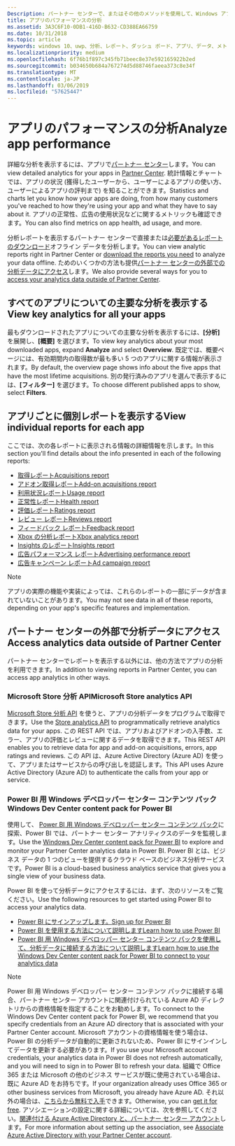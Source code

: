 ```yaml
---
Description: パートナー センターで、またはその他のメソッドを使用して、Windows アプリの詳細な分析を取得します。
title: アプリのパフォーマンスの分析
ms.assetid: 3A3C6F10-0DB1-416D-B632-CD388EA66759
ms.date: 10/31/2018
ms.topic: article
keywords: windows 10、uwp、分析、レポート、ダッシュ ボード、アプリ、データ、メトリック
ms.localizationpriority: medium
ms.openlocfilehash: 6f76b1f897c345fb71beec8e37e592165922b2ed
ms.sourcegitcommit: b034650b684a767274d5d88746faeea373c8e34f
ms.translationtype: MT
ms.contentlocale: ja-JP
ms.lasthandoff: 03/06/2019
ms.locfileid: "57625447"
---
```

# <a name="analyze-app-performance"></a><span data-ttu-id="04578-104">アプリのパフォーマンスの分析</span><span class="sxs-lookup"><span data-stu-id="04578-104">Analyze app performance</span></span>

<span data-ttu-id="04578-105">詳細な分析を表示するには、アプリで[パートナー センター](https://partner.microsoft.com/dashboard)します。</span><span class="sxs-lookup"><span data-stu-id="04578-105">You can view detailed analytics for your apps in [Partner Center](https://partner.microsoft.com/dashboard).</span></span> <span data-ttu-id="04578-106">統計情報とチャートでは、アプリの状況 (獲得したユーザーから、ユーザーによるアプリの使い方、ユーザーによるアプリの評判まで) を知ることができます。</span><span class="sxs-lookup"><span data-stu-id="04578-106">Statistics and charts let you know how your apps are doing, from how many customers you've reached to how they're using your app and what they have to say about it.</span></span> <span data-ttu-id="04578-107">アプリの正常性、広告の使用状況などに関するメトリックも確認できます。</span><span class="sxs-lookup"><span data-stu-id="04578-107">You can also find metrics on app health, ad usage, and more.</span></span>

<span data-ttu-id="04578-108">分析レポートを表示するパートナー センターで直接または[必要があるレポートのダウンロード](download-analytic-reports.md)オフライン データを分析します。</span><span class="sxs-lookup"><span data-stu-id="04578-108">You can view analytic reports right in Partner Center or [download the reports you need](download-analytic-reports.md) to analyze your data offline.</span></span> <span data-ttu-id="04578-109">ためのいくつかの方法も提供[パートナー センターの外部での分析データにアクセス](#outside)します。</span><span class="sxs-lookup"><span data-stu-id="04578-109">We also provide several ways for you to [access your analytics data outside of Partner Center](#outside).</span></span>

## <a name="view-key-analytics-for-all-your-apps"></a><span data-ttu-id="04578-110">すべてのアプリについての主要な分析を表示する</span><span class="sxs-lookup"><span data-stu-id="04578-110">View key analytics for all your apps</span></span>

<span data-ttu-id="04578-111">最もダウンロードされたアプリについての主要な分析を表示するには、**[分析]** を展開し、**[概要]** を選びます。</span><span class="sxs-lookup"><span data-stu-id="04578-111">To view key analytics about your most downloaded apps, expand **Analyze** and select **Overview**.</span></span> <span data-ttu-id="04578-112">既定では、概要ページには、有効期間内の取得数が最も多い 5 つのアプリに関する情報が表示されます。</span><span class="sxs-lookup"><span data-stu-id="04578-112">By default, the overview page shows info about the five apps that have the most lifetime acquisitions.</span></span> <span data-ttu-id="04578-113">別の発行済みのアプリを選んで表示するには、**[フィルター]** を選びます。</span><span class="sxs-lookup"><span data-stu-id="04578-113">To choose different published apps to show, select **Filters**.</span></span>

## <a name="view-individual-reports-for-each-app"></a><span data-ttu-id="04578-114">アプリごとに個別レポートを表示する</span><span class="sxs-lookup"><span data-stu-id="04578-114">View individual reports for each app</span></span>

<span data-ttu-id="04578-115">ここでは、次の各レポートに表示される情報の詳細情報を示します。</span><span class="sxs-lookup"><span data-stu-id="04578-115">In this section you'll find details about the info presented in each of the following reports:</span></span>

-   [<span data-ttu-id="04578-116">取得レポート</span><span class="sxs-lookup"><span data-stu-id="04578-116">Acquisitions report</span></span>](acquisitions-report.md)
-   [<span data-ttu-id="04578-117">アドオン取得レポート</span><span class="sxs-lookup"><span data-stu-id="04578-117">Add-on acquisitions report</span></span>](add-on-acquisitions-report.md)
-   [<span data-ttu-id="04578-118">利用状況レポート</span><span class="sxs-lookup"><span data-stu-id="04578-118">Usage report</span></span>](usage-report.md)
-   [<span data-ttu-id="04578-119">正常性レポート</span><span class="sxs-lookup"><span data-stu-id="04578-119">Health report</span></span>](health-report.md)
-   [<span data-ttu-id="04578-120">評価レポート</span><span class="sxs-lookup"><span data-stu-id="04578-120">Ratings report</span></span>](ratings-report.md)
-   [<span data-ttu-id="04578-121">レビュー レポート</span><span class="sxs-lookup"><span data-stu-id="04578-121">Reviews report</span></span>](reviews-report.md)
-   [<span data-ttu-id="04578-122">フィードバック レポート</span><span class="sxs-lookup"><span data-stu-id="04578-122">Feedback report</span></span>](feedback-report.md)
-   [<span data-ttu-id="04578-123">Xbox の分析レポート</span><span class="sxs-lookup"><span data-stu-id="04578-123">Xbox analytics report</span></span>](xbox-analytics-report.md)
-   [<span data-ttu-id="04578-124">Insights のレポート</span><span class="sxs-lookup"><span data-stu-id="04578-124">Insights report</span></span>](insights-report.md)
-   [<span data-ttu-id="04578-125">広告パフォーマンス レポート</span><span class="sxs-lookup"><span data-stu-id="04578-125">Advertising performance report</span></span>](advertising-performance-report.md)
-   [<span data-ttu-id="04578-126">広告キャンペーン レポート</span><span class="sxs-lookup"><span data-stu-id="04578-126">Ad campaign report</span></span>](promote-your-app-report.md)


> [!NOTE]
> <span data-ttu-id="04578-127">アプリの実際の機能や実装によっては、これらのレポートの一部にデータが含まれていないことがあります。</span><span class="sxs-lookup"><span data-stu-id="04578-127">You may not see data in all of these reports, depending on your app's specific features and implementation.</span></span>

<span id="outside"/>

## <a name="access-analytics-data-outside-of-partner-center"></a><span data-ttu-id="04578-128">パートナー センターの外部で分析データにアクセス</span><span class="sxs-lookup"><span data-stu-id="04578-128">Access analytics data outside of Partner Center</span></span>

<span data-ttu-id="04578-129">パートナー センターでレポートを表示する以外には、他の方法でアプリの分析を利用できます。</span><span class="sxs-lookup"><span data-stu-id="04578-129">In addition to viewing reports in Partner Center, you can access app analytics in other ways.</span></span>

### <a name="microsoft-store-analytics-api"></a><span data-ttu-id="04578-130">Microsoft Store 分析 API</span><span class="sxs-lookup"><span data-stu-id="04578-130">Microsoft Store analytics API</span></span>

<span data-ttu-id="04578-131">[Microsoft Store 分析 API](../monetize/access-analytics-data-using-windows-store-services.md) を使うと、アプリの分析データをプログラムで取得できます。</span><span class="sxs-lookup"><span data-stu-id="04578-131">Use the [Store analytics API](../monetize/access-analytics-data-using-windows-store-services.md) to programmatically retrieve analytics data for your apps.</span></span> <span data-ttu-id="04578-132">この REST API では、アプリおよびアドオンの入手数、エラー、アプリの評価とレビューに関するデータを取得できます。</span><span class="sxs-lookup"><span data-stu-id="04578-132">This REST API enables you to retrieve data for app and add-on acquisitions, errors, app ratings and reviews.</span></span> <span data-ttu-id="04578-133">この API は、Azure Active Directory (Azure AD) を使って、アプリまたはサービスからの呼び出しを認証します。</span><span class="sxs-lookup"><span data-stu-id="04578-133">This API uses Azure Active Directory (Azure AD) to authenticate the calls from your app or service.</span></span>

### <a name="windows-dev-center-content-pack-for-power-bi"></a><span data-ttu-id="04578-134">Power BI 用 Windows デベロッパー センター コンテンツ パック</span><span class="sxs-lookup"><span data-stu-id="04578-134">Windows Dev Center content pack for Power BI</span></span>

<span data-ttu-id="04578-135">使用して、 [Power BI 用 Windows デベロッパー センター コンテンツ パック](https://powerbi.microsoft.com/documentation/powerbi-content-pack-windows-dev-center/)に探索、Power BI では、パートナー センター アナリティクスのデータを監視します。</span><span class="sxs-lookup"><span data-stu-id="04578-135">Use the [Windows Dev Center content pack for Power BI](https://powerbi.microsoft.com/documentation/powerbi-content-pack-windows-dev-center/) to explore and monitor your Partner Center analytics data in Power BI.</span></span> <span data-ttu-id="04578-136">Power BI とは、ビジネス データの 1 つのビューを提供するクラウド ベースのビジネス分析サービスです。</span><span class="sxs-lookup"><span data-stu-id="04578-136">Power BI is a cloud-based business analytics service that gives you a single view of your business data.</span></span>

<span data-ttu-id="04578-137">Power BI を使って分析データにアクセスするには、まず、次のリソースをご覧ください。</span><span class="sxs-lookup"><span data-stu-id="04578-137">Use the following resources to get started using Power BI to access your analytics data.</span></span>

* [<span data-ttu-id="04578-138">Power BI にサインアップします。</span><span class="sxs-lookup"><span data-stu-id="04578-138">Sign up for Power BI</span></span>](https://powerbi.microsoft.com/documentation/powerbi-service-self-service-signup-for-power-bi/)
* [<span data-ttu-id="04578-139">Power BI を使用する方法について説明します</span><span class="sxs-lookup"><span data-stu-id="04578-139">Learn how to use Power BI</span></span>](https://powerbi.microsoft.com/guided-learning/)
* [<span data-ttu-id="04578-140">Power BI 用 Windows デベロッパー センター コンテンツ パックを使用して、分析データに接続する方法について説明します</span><span class="sxs-lookup"><span data-stu-id="04578-140">Learn how to use the Windows Dev Center content pack for Power BI to connect to your analytics data</span></span>](https://powerbi.microsoft.com/documentation/powerbi-content-pack-windows-dev-center/)

> [!NOTE]
> <span data-ttu-id="04578-141">Power BI 用 Windows デベロッパー センター コンテンツ パックに接続する場合、パートナー センター アカウントに関連付けられている Azure AD ディレクトリからの資格情報を指定することをお勧めします。</span><span class="sxs-lookup"><span data-stu-id="04578-141">To connect to the Windows Dev Center content pack for Power BI, we recommend that you specify credentials from an Azure AD directory that is associated with your Partner Center account.</span></span> <span data-ttu-id="04578-142">Microsoft アカウントの資格情報を使う場合は、Power BI の分析データが自動的に更新されないため、Power BI にサインインしてデータを更新する必要があります。</span><span class="sxs-lookup"><span data-stu-id="04578-142">If you use your Microsoft account credentials, your analytics data in Power BI does not refresh automatically, and you will need to sign in to Power BI to refresh your data.</span></span> <span data-ttu-id="04578-143">組織で Office 365 または Microsoft の他のビジネス サービスが既に使用されている場合は、既に Azure AD をお持ちです。</span><span class="sxs-lookup"><span data-stu-id="04578-143">If your organization already uses Office 365 or other business services from Microsoft, you already have Azure AD.</span></span> <span data-ttu-id="04578-144">それ以外の場合は、[こちらから無料で入手](https://go.microsoft.com/fwlink/p/?LinkId=703757)できます。</span><span class="sxs-lookup"><span data-stu-id="04578-144">Otherwise, you can [get it for free](https://go.microsoft.com/fwlink/p/?LinkId=703757).</span></span> <span data-ttu-id="04578-145">アソシエーションの設定に関する詳細については、次を参照してください。[関連付ける Azure Active Directory と、パートナー センター アカウント](associate-azure-ad-with-dev-center.md)します。</span><span class="sxs-lookup"><span data-stu-id="04578-145">For more information about setting up the association, see [Associate Azure Active Directory with your Partner Center account](associate-azure-ad-with-dev-center.md).</span></span>
